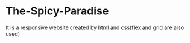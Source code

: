 # The-Spicy-Paradise
It is a responsive website created by html and css(flex and grid are also used)
